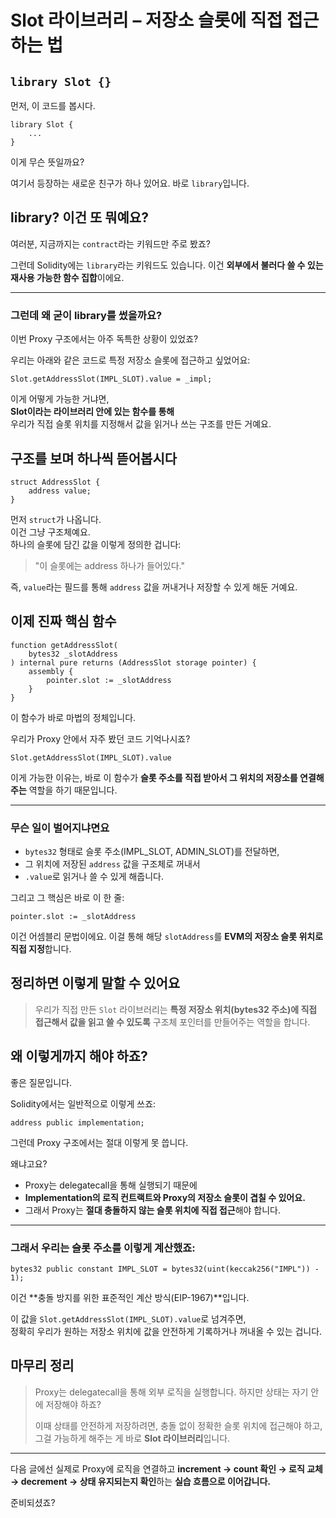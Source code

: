 # Slot 라이브러리 – 저장소 슬롯에 직접 접근하는 법

## `library Slot {}`

먼저, 이 코드를 봅시다.

```solidity
library Slot {
    ...
}
```

이게 무슨 뜻일까요?

여기서 등장하는 새로운 친구가 하나 있어요.
바로 `library`입니다.

## library? 이건 또 뭐예요?

여러분, 지금까지는 `contract`라는 키워드만 주로 봤죠?

그런데 Solidity에는 `library`라는 키워드도 있습니다.
이건 **외부에서 불러다 쓸 수 있는 재사용 가능한 함수 집합**이에요.

---

### 그런데 왜 굳이 library를 썼을까요?

이번 Proxy 구조에서는 아주 독특한 상황이 있었죠?

우리는 아래와 같은 코드로 특정 저장소 슬롯에 접근하고 싶었어요:

```solidity
Slot.getAddressSlot(IMPL_SLOT).value = _impl;
```

이게 어떻게 가능한 거냐면,  
**Slot이라는 라이브러리 안에 있는 함수를 통해**  
우리가 직접 슬롯 위치를 지정해서 값을 읽거나 쓰는 구조를 만든 거예요.

## 구조를 보며 하나씩 뜯어봅시다

```solidity
struct AddressSlot {
    address value;
}
```

먼저 `struct`가 나옵니다.  
이건 그냥 구조체예요.  
하나의 슬롯에 담긴 값을 이렇게 정의한 겁니다:

> "이 슬롯에는 address 하나가 들어있다."

즉, `value`라는 필드를 통해 `address` 값을 꺼내거나 저장할 수 있게 해둔 거예요.

## 이제 진짜 핵심 함수

```solidity
function getAddressSlot(
    bytes32 _slotAddress
) internal pure returns (AddressSlot storage pointer) {
    assembly {
        pointer.slot := _slotAddress
    }
}
```

이 함수가 바로 마법의 정체입니다.

우리가 Proxy 안에서 자주 봤던 코드 기억나시죠?

```solidity
Slot.getAddressSlot(IMPL_SLOT).value
```

이게 가능한 이유는,
바로 이 함수가 **슬롯 주소를 직접 받아서 그 위치의 저장소를 연결해주는** 역할을 하기 때문입니다.

---

### 무슨 일이 벌어지냐면요

- `bytes32` 형태로 슬롯 주소(IMPL_SLOT, ADMIN_SLOT)를 전달하면,
- 그 위치에 저장된 `address` 값을 구조체로 꺼내서
- `.value`로 읽거나 쓸 수 있게 해줍니다.

그리고 그 핵심은 바로 이 한 줄:

```solidity
pointer.slot := _slotAddress
```

이건 어셈블리 문법이에요.
이걸 통해 해당 `slotAddress`를 **EVM의 저장소 슬롯 위치로 직접 지정**합니다.

## 정리하면 이렇게 말할 수 있어요

> 우리가 직접 만든 `Slot` 라이브러리는
> **특정 저장소 위치(bytes32 주소)에 직접 접근해서 값을 읽고 쓸 수 있도록**
> 구조체 포인터를 만들어주는 역할을 합니다.

## 왜 이렇게까지 해야 하죠?

좋은 질문입니다.

Solidity에서는 일반적으로 이렇게 쓰죠:

```solidity
address public implementation;
```

그런데 Proxy 구조에서는 절대 이렇게 못 씁니다.

왜냐고요?

- Proxy는 delegatecall을 통해 실행되기 때문에
- **Implementation의 로직 컨트랙트와 Proxy의 저장소 슬롯이 겹칠 수 있어요.**
- 그래서 Proxy는 **절대 충돌하지 않는 슬롯 위치에 직접 접근**해야 합니다.

---

### 그래서 우리는 슬롯 주소를 이렇게 계산했죠:

```solidity
bytes32 public constant IMPL_SLOT = bytes32(uint(keccak256("IMPL")) - 1);
```

이건 **충돌 방지를 위한 표준적인 계산 방식(EIP-1967)**입니다.

이 값을 `Slot.getAddressSlot(IMPL_SLOT).value`로 넘겨주면,  
정확히 우리가 원하는 저장소 위치에 값을 안전하게 기록하거나 꺼내올 수 있는 겁니다.

## 마무리 정리

> Proxy는 delegatecall을 통해 외부 로직을 실행합니다.
> 하지만 상태는 자기 안에 저장해야 하죠?
>
> 이때 상태를 안전하게 저장하려면,
> 충돌 없이 정확한 슬롯 위치에 접근해야 하고,
> 그걸 가능하게 해주는 게 바로 **Slot 라이브러리**입니다.

---

다음 글에선
실제로 Proxy에 로직을 연결하고
**increment → count 확인 → 로직 교체 → decrement → 상태 유지되는지 확인**하는
**실습 흐름으로 이어갑니다.**

준비되셨죠?
